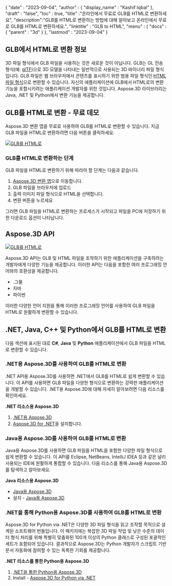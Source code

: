 {
  "date" : "2023-09-04",
  "author" : {
    "display_name" : "Kashif Iqbal"
},
  "draft" : "false",
  "toc" : true,
  "title" :"온라인에서 무료로 GLB를 HTML로 변환하세요",
  "description":"GLB를 HTML로 변환하는 방법에 대해 알아보고 온라인에서 무료로 GLB를 HTML로 변환하세요.",
  "linktitle" : "GLB to HTML",
  "menu" : {
    "docs" : {
      "parent" : "3d"
}
},
  "lastmod" : "2023-09-04"
}

## GLB에서 HTML로 변환 정보

3D 파일 형식에서 GLB 파일을 사용하는 것은 새로운 것이 아닙니다. GLB는 GL 전송 형식(예: [glTF](/ko/3d/gltf/))으로 3D 모델을 나타내는 일반적으로 사용되는 3D 바이너리 파일 형식입니다. GLB 파일은 웹 브라우저에서 콘텐츠를 표시하기 위한 범용 파일 형식인 [HTML 파일 형식](/ko/web/html/)으로 변환할 수 있습니다. 자신의 애플리케이션에 GLB에서 HTML로의 변환 기능을 포함시키려는 애플리케이션 개발자를 위한 것입니다. Aspose.3D 라이브러리는 Java, .NET 및 Python에서 변환 기능을 제공합니다.

## GLB를 HTML로 변환 - 무료 데모

Aspose.3D 변환 앱을 무료로 사용하여 GLB를 HTML로 변환할 수 있습니다. 지금 GLB 파일을 HTML로 변환하려면 다음 버튼을 클릭하세요.

[![GLB를 HTML로](../glb-to-html.png)](https://products.aspose.app/3d/conversion/glb-to-html)

### GLB를 HTML로 변환하는 단계

GLB 파일을 HTML로 변환하기 위해 따라야 할 단계는 다음과 같습니다.

1. [Aspose.3D 변환 앱](https://products.aspose.app/3d/conversion/glb-to-html)으로 이동합니다.
1. GLB 파일을 브라우저에 업로드
1. 출력 이미지 파일 형식으로 HTML을 선택합니다.
1. 변환 버튼을 누르세요

그러면 GLB 파일을 HTML로 변환하는 프로세스가 시작되고 파일을 PC에 저장하기 위한 다운로드 옵션이 나타납니다.

## Aspose.3D API

[![GLB를 HTML로](../try-aspose-3d.png)](https://products.aspose.com/3d/)

Aspose.3D API는 GLB 및 HTML 파일을 조작하기 위한 애플리케이션을 구축하려는 개발자에게 다양한 기능을 제공합니다. 이러한 API는 다음을 포함한 여러 프로그래밍 언어와의 호환성을 제공합니다.

- .그물
- 자바
- 파이썬

이러한 다양한 언어 지원을 통해 이러한 프로그래밍 언어를 사용하여 GLB 파일을 HTML로 원활하게 변환할 수 있습니다.

## .NET, Java, C++ 및 Python에서 GLB를 HTML로 변환

다음 섹션에 표시된 대로 **C#**, **Java** 및 **Python** 애플리케이션에서 GLB 파일을 HTML로 변환할 수 있습니다.

### .NET용 Aspose.3D를 사용하여 GLB를 HTML로 변환

.NET API용 Aspose.3D를 사용하면 .NET에서 GLB를 HTML로 쉽게 변환할 수 있습니다. 이 API를 사용하면 GLB 파일을 다양한 형식으로 변환하는 강력한 애플리케이션을 개발할 수 있습니다. .NET용 Aspose.3D에 대해 자세히 알아보려면 다음 리소스를 확인하세요.

**.NET 리소스용 Aspose.3D**

1. [.NET용 Aspose.3D](https://products.aspose.com/3d/net/)
1. [Aspose.3D for .NET](https://docs.aspose.com/3d/net/installation/)을 설치합니다.

### Java용 Aspose.3D를 사용하여 GLB를 HTML로 변환

Java용 Aspose.3D를 사용하면 GLB 파일을 HTML을 포함한 다양한 파일 형식으로 쉽게 변환할 수 있습니다. 이 API를 Eclipse, NetBeans, IntelliJ IDEA 등과 같은 널리 사용되는 IDE에 원활하게 통합할 수 있습니다. 다음 리소스를 통해 Java용 Aspose.3D를 탐색하고 알아보세요.

**Java 리소스용 Aspose.3D**

* [Java용 Aspose.3D](https://products.aspose.com/3d/java/)
* 설치 - [Java용 Aspose.3D](https://docs.aspose.com/3d/java/installation/)

### .NET을 통해 Python용 Aspose.3D를 사용하여 GLB를 HTML로 변환

Aspose.3D for Python via .NET은 다양한 3D 파일 형식을 읽고 조작할 목적으로 설계된 소프트웨어 번들입니다. 이 패키지에는 복잡한 3D 파일 작업 및 낮은 수준의 데이터 형식 처리를 위해 특별히 맞춤화된 100개 이상의 Python 클래스로 구성된 포괄적인 세트가 포함되어 있습니다. 결과적으로 Aspose.3D는 Python 개발자가 스크립트 기반 문서 자동화에 참여할 수 있는 독특한 기회를 제공합니다.

**.NET 리소스를 통한 Python용 Aspose.3D**

1. [.NET을 통한 Python용 Aspose.3D](https://products.aspose.com/3d/python-net/)
1. Install - [Aspose.3D for Python via .NET](https://releases.aspose.com/3d/python-net/)
